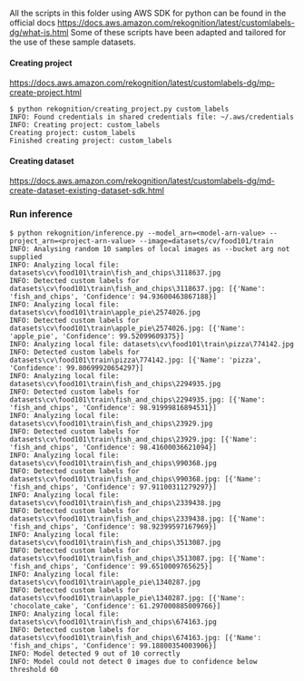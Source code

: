 
All the scripts in this folder using AWS SDK for python can be found in the official docs https://docs.aws.amazon.com/rekognition/latest/customlabels-dg/what-is.html
Some of these scripts have been adapted and tailored for the use of these sample datasets.

#### Creating project

https://docs.aws.amazon.com/rekognition/latest/customlabels-dg/mp-create-project.html

```
$ python rekognition/creating_project.py custom_labels
INFO: Found credentials in shared credentials file: ~/.aws/credentials
INFO: Creating project: custom_labels
Creating project: custom_labels
Finished creating project: custom_labels
```

#### Creating dataset

https://docs.aws.amazon.com/rekognition/latest/customlabels-dg/md-create-dataset-existing-dataset-sdk.html


### Run inference

```
$ python rekognition/inference.py --model_arn=<model-arn-value> --project_arn=<project-arn-value> --image=datasets/cv/food101/train
INFO: Analysing random 10 samples of local images as --bucket arg not supplied
INFO: Analyzing local file: datasets\cv\food101\train\fish_and_chips\3118637.jpg
INFO: Detected custom labels for datasets\cv\food101\train\fish_and_chips\3118637.jpg: [{'Name': 'fish_and_chips', 'Confidence': 94.93600463867188}]
INFO: Analyzing local file: datasets\cv\food101\train\apple_pie\2574026.jpg
INFO: Detected custom labels for datasets\cv\food101\train\apple_pie\2574026.jpg: [{'Name': 'apple_pie', 'Confidence': 99.52099609375}]
INFO: Analyzing local file: datasets\cv\food101\train\pizza\774142.jpg
INFO: Detected custom labels for datasets\cv\food101\train\pizza\774142.jpg: [{'Name': 'pizza', 'Confidence': 99.80699920654297}]
INFO: Analyzing local file: datasets\cv\food101\train\fish_and_chips\2294935.jpg
INFO: Detected custom labels for datasets\cv\food101\train\fish_and_chips\2294935.jpg: [{'Name': 'fish_and_chips', 'Confidence': 98.91999816894531}]
INFO: Analyzing local file: datasets\cv\food101\train\fish_and_chips\23929.jpg
INFO: Detected custom labels for datasets\cv\food101\train\fish_and_chips\23929.jpg: [{'Name': 'fish_and_chips', 'Confidence': 98.41600036621094}]
INFO: Analyzing local file: datasets\cv\food101\train\fish_and_chips\990368.jpg
INFO: Detected custom labels for datasets\cv\food101\train\fish_and_chips\990368.jpg: [{'Name': 'fish_and_chips', 'Confidence': 97.91100311279297}]
INFO: Analyzing local file: datasets\cv\food101\train\fish_and_chips\2339438.jpg
INFO: Detected custom labels for datasets\cv\food101\train\fish_and_chips\2339438.jpg: [{'Name': 'fish_and_chips', 'Confidence': 98.92399597167969}]
INFO: Analyzing local file: datasets\cv\food101\train\fish_and_chips\3513087.jpg
INFO: Detected custom labels for datasets\cv\food101\train\fish_and_chips\3513087.jpg: [{'Name': 'fish_and_chips', 'Confidence': 99.6510009765625}]
INFO: Analyzing local file: datasets\cv\food101\train\apple_pie\1340287.jpg
INFO: Detected custom labels for datasets\cv\food101\train\apple_pie\1340287.jpg: [{'Name': 'chocolate_cake', 'Confidence': 61.297000885009766}]
INFO: Analyzing local file: datasets\cv\food101\train\fish_and_chips\674163.jpg
INFO: Detected custom labels for datasets\cv\food101\train\fish_and_chips\674163.jpg: [{'Name': 'fish_and_chips', 'Confidence': 99.18800354003906}]
INFO: Model detected 9 out of 10 correctly
INFO: Model could not detect 0 images due to confidence below threshold 60


```